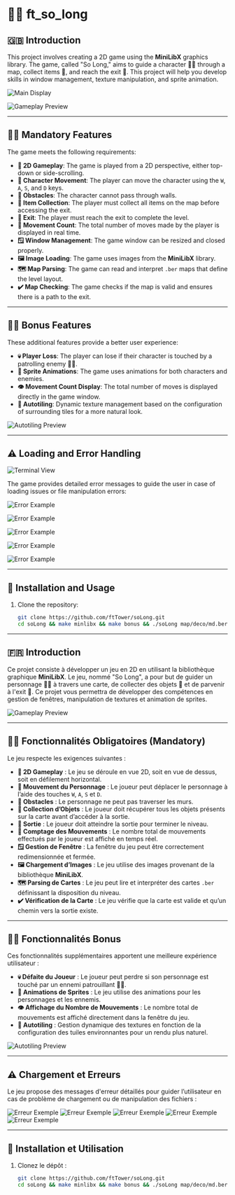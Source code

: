 # 🧟‍🔬 ft_so_long

## 🇬🇧 Introduction

This project involves creating a 2D game using the **MiniLibX** graphics library. The game, called "So Long," aims to guide a character 🧟‍♂️ through a map, collect items 🧪, and reach the exit 🏁. This project will help you develop skills in window management, texture manipulation, and sprite animation.

![Main Display](https://github.com/ftTower/soLong/blob/main/md_asset/ezgif-3-616148c4a7.gif)

![Gameplay Preview](https://github.com/ftTower/soLong/blob/main/md_asset/ezgif-3-1614a8c958.gif)

---

## 🧟‍♂️ Mandatory Features

The game meets the following requirements:

- **🧠 2D Gameplay**: The game is played from a 2D perspective, either top-down or side-scrolling.
- **🔬 Character Movement**: The player can move the character using the `W`, `A`, `S`, and `D` keys.
- **🧱 Obstacles**: The character cannot pass through walls.
- **🧪 Item Collection**: The player must collect all items on the map before accessing the exit.
- **🚪 Exit**: The player must reach the exit to complete the level.
- **🔢 Movement Count**: The total number of moves made by the player is displayed in real time.
- **🪟 Window Management**: The game window can be resized and closed properly.
- **🖼️ Image Loading**: The game uses images from the **MiniLibX** library.
- **🗺️ Map Parsing**: The game can read and interpret `.ber` maps that define the level layout.
- **✔️ Map Checking**: The game checks if the map is valid and ensures there is a path to the exit.

---

## 🧟‍🔬 Bonus Features

These additional features provide a better user experience:

- **💀 Player Loss**: The player can lose if their character is touched by a patrolling enemy 🧟‍♀️.
- **🎥 Sprite Animations**: The game uses animations for both characters and enemies.
- **👁️ Movement Count Display**: The total number of moves is displayed directly in the game window.
- **🧩 Autotiling**: Dynamic texture management based on the configuration of surrounding tiles for a more natural look.

![Autotiling Preview](https://github.com/ftTower/soLong/blob/main/md_asset/Capture%20d%E2%80%99%C3%A9cran%202024-09-25%20015825.png)

---

## ⚠️ Loading and Error Handling

![Terminal View](md_asset/ezgif-3-e408267531.gif)

The game provides detailed error messages to guide the user in case of loading issues or file manipulation errors:

![Error Example](https://github.com/ftTower/soLong/blob/main/md_asset/Capture%20d%E2%80%99%C3%A9cran%202024-09-25%20020152.png)

![Error Example](https://github.com/ftTower/soLong/blob/main/md_asset/Capture%20d%E2%80%99%C3%A9cran%202024-09-25%20020328.png)

![Error Example](https://github.com/ftTower/soLong/blob/main/md_asset/Capture%20d%E2%80%99%C3%A9cran%202024-09-25%20020253.png)

![Error Example](https://github.com/ftTower/soLong/blob/main/md_asset/Capture%20d%E2%80%99%C3%A9cran%202024-09-25%20020228.png)

![Error Example](https://github.com/ftTower/soLong/blob/main/md_asset/Capture%20d%E2%80%99%C3%A9cran%202024-09-25%20020401.png)

---

## 🧪 Installation and Usage

1. Clone the repository:
   ```bash
   git clone https://github.com/ftTower/soLong.git
   cd soLong && make minlibx && make bonus && ./soLong map/deco/md.ber
---

## 🇫🇷 Introduction

Ce projet consiste à développer un jeu en 2D en utilisant la bibliothèque graphique **MiniLibX**. Le jeu, nommé "So Long", a pour but de guider un personnage 🧟‍♂️ à travers une carte, de collecter des objets 🧪 et de parvenir à l'exit 🏁. Ce projet vous permettra de développer des compétences en gestion de fenêtres, manipulation de textures et animation de sprites.

![Gameplay Preview](https://github.com/ftTower/soLong/blob/main/md_asset/ezgif-3-1614a8c958.gif)

---

## 🧟‍♂️ Fonctionnalités Obligatoires (Mandatory)

Le jeu respecte les exigences suivantes :

- **🧠 2D Gameplay** : Le jeu se déroule en vue 2D, soit en vue de dessus, soit en défilement horizontal.
- **🔬 Mouvement du Personnage** : Le joueur peut déplacer le personnage à l’aide des touches `W`, `A`, `S` et `D`.
- **🧱 Obstacles** : Le personnage ne peut pas traverser les murs.
- **🧪 Collection d’Objets** : Le joueur doit récupérer tous les objets présents sur la carte avant d’accéder à la sortie.
- **🚪 Sortie** : Le joueur doit atteindre la sortie pour terminer le niveau.
- **🔢 Comptage des Mouvements** : Le nombre total de mouvements effectués par le joueur est affiché en temps réel.
- **🪟 Gestion de Fenêtre** : La fenêtre du jeu peut être correctement redimensionnée et fermée.
- **🖼️ Chargement d’Images** : Le jeu utilise des images provenant de la bibliothèque **MiniLibX**.
- **🗺️ Parsing de Cartes** : Le jeu peut lire et interpréter des cartes `.ber` définissant la disposition du niveau.
- **✔️ Vérification de la Carte** : Le jeu vérifie que la carte est valide et qu’un chemin vers la sortie existe.

---

## 🧟‍🔬 Fonctionnalités Bonus

Ces fonctionnalités supplémentaires apportent une meilleure expérience utilisateur :

- **💀 Défaite du Joueur** : Le joueur peut perdre si son personnage est touché par un ennemi patrouillant 🧟‍♀️.
- **🎥 Animations de Sprites** : Le jeu utilise des animations pour les personnages et les ennemis.
- **👁️ Affichage du Nombre de Mouvements** : Le nombre total de mouvements est affiché directement dans la fenêtre du jeu.
- **🧩 Autotiling** : Gestion dynamique des textures en fonction de la configuration des tuiles environnantes pour un rendu plus naturel.

![Autotiling Preview](https://github.com/ftTower/soLong/blob/main/md_asset/Capture%20d%E2%80%99%C3%A9cran%202024-09-25%20015825.png)

---

## ⚠️ Chargement et Erreurs

Le jeu propose des messages d'erreur détaillés pour guider l’utilisateur en cas de problème de chargement ou de manipulation des fichiers :

![Erreur Exemple](https://github.com/ftTower/soLong/blob/main/md_asset/Capture%20d%E2%80%99%C3%A9cran%202024-09-25%20020401.png)
![Erreur Exemple](https://github.com/ftTower/soLong/blob/main/md_asset/Capture%20d%E2%80%99%C3%A9cran%202024-09-25%20020152.png)
![Erreur Exemple](https://github.com/ftTower/soLong/blob/main/md_asset/Capture%20d%E2%80%99%C3%A9cran%202024-09-25%20020328.png)
![Erreur Exemple](https://github.com/ftTower/soLong/blob/main/md_asset/Capture%20d%E2%80%99%C3%A9cran%202024-09-25%20020253.png)
![Erreur Exemple](https://github.com/ftTower/soLong/blob/main/md_asset/Capture%20d%E2%80%99%C3%A9cran%202024-09-25%20020228.png)


---

## 🧪 Installation et Utilisation

1. Clonez le dépôt :
   ```bash
   git clone https://github.com/ftTower/soLong.git
   cd soLong && make minlibx && make bonus && ./soLong map/deco/md.ber
